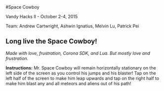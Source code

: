 #Space Cowboy

Vandy Hacks II - October 2-4, 2015

Team: Andrew Cartwright, Ashwin Ignatius, Melvin Lu, Patrick Pei

## Long live the Space Cowboy!

*Made with love, frustration, Corona SDK, and Lua. But mostly love and frustration.*

**Instructions:**
Mr. Space Cowboy will remain horizontally stationary on the left side of the screen as you control his jumps and his blaster! Tap on the left half of the screen to make him leap upwards and tap on the right half to make him blast any and all meteors and aliens out of his path!

